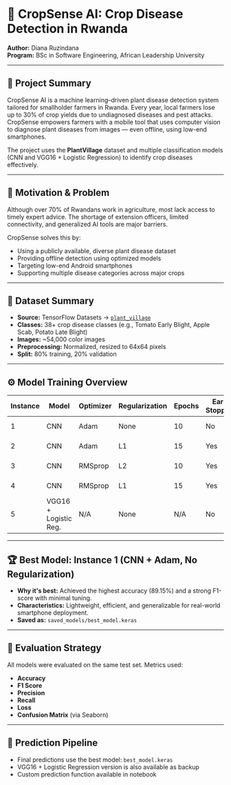 # 🌾 CropSense AI: Crop Disease Detection in Rwanda
**Author:** Diana Ruzindana  
**Program:** BSc in Software Engineering, African Leadership University

---

## 📜 Project Summary
CropSense AI is a machine learning–driven plant disease detection system tailored for smallholder farmers in Rwanda. Every year, local farmers lose up to 30% of crop yields due to undiagnosed diseases and pest attacks. CropSense empowers farmers with a mobile tool that uses computer vision to diagnose plant diseases from images — even offline, using low-end smartphones.

The project uses the **PlantVillage** dataset and multiple classification models (CNN and VGG16 + Logistic Regression) to identify crop diseases effectively.

---

## 🚜 Motivation & Problem
Although over 70% of Rwandans work in agriculture, most lack access to timely expert advice. The shortage of extension officers, limited connectivity, and generalized AI tools are major barriers.

CropSense solves this by:
- Using a publicly available, diverse plant disease dataset
- Providing offline detection using optimized models
- Targeting low-end Android smartphones
- Supporting multiple disease categories across major crops

---

## 📂 Dataset Summary
- **Source:** TensorFlow Datasets → [`plant_village`](https://www.tensorflow.org/datasets/catalog/plant_village)
- **Classes:** 38+ crop disease classes (e.g., Tomato Early Blight, Apple Scab, Potato Late Blight)
- **Images:** ~54,000 color images
- **Preprocessing:** Normalized, resized to 64x64 pixels
- **Split:** 80% training, 20% validation

---

## ⚙️ Model Training Overview

| Instance | Model                    | Optimizer | Regularization | Epochs | Early Stopping | Layers           | Learning Rate | Accuracy | F1 Score | Recall | Precision | Loss   |
|----------|--------------------------|-----------|----------------|--------|----------------|------------------|----------------|----------|----------|--------|-----------|--------|
| 1        | CNN                      | Adam      | None           | 10     | No             | 2 Conv + Dense   | 0.001          | **0.8915** | 0.8800   | 0.8800 | 0.8700    | 0.3900 |
| 2        | CNN                      | Adam      | L1             | 15     | Yes            | 3 Conv + Dense   | 0.0001         | 0.4935   | 0.6609   | 0.9744 | 0.5000    | 5.2036 |
| 3        | CNN                      | RMSprop   | L2             | 10     | Yes            | 3 Conv + Dense   | 0.0005         | 0.5584   | 0.2917   | 0.1795 | 0.7778    | 0.7839 |
| 4        | CNN                      | RMSprop   | L1             | 15     | Yes            | 3 Conv + Dense   | 0.0001         | 0.5455   | 0.6847   | 0.9744 | 0.5278    | 5.0626 |
| 5        | VGG16 + Logistic Reg.    | N/A       | None           | N/A    | No             | 1 (LogReg Layer) | N/A            | 0.7607   | 0.7500   | 0.7700 | 0.7400    | N/A    |

---

## 🏆 Best Model: Instance 1 (CNN + Adam, No Regularization)

- **Why it's best:** Achieved the highest accuracy (89.15%) and a strong F1-score with minimal tuning.
- **Characteristics:** Lightweight, efficient, and generalizable for real-world smartphone deployment.
- **Saved as:** `saved_models/best_model.keras`

---

## 🧪 Evaluation Strategy
All models were evaluated on the same test set. Metrics used:
- **Accuracy**
- **F1 Score**
- **Precision**
- **Recall**
- **Loss**
- **Confusion Matrix** (via Seaborn)

---

## 🔮 Prediction Pipeline
- Final predictions use the best model: `best_model.keras`
- VGG16 + Logistic Regression version is also available as backup
- Custom prediction function available in notebook

